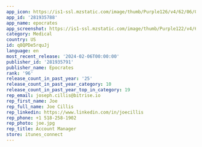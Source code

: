 ```yaml
---
app_icon: https://is1-ssl.mzstatic.com/image/thumb/Purple126/v4/62/06/01/62060139-08b6-8bda-7877-6ccd05771f5e/AppIcon-0-0-1x_U007emarketing-0-7-0-85-220.png/1024x1024bb.png
app_id: '281935788'
app_name: epocrates
app_screenshot: https://is1-ssl.mzstatic.com/image/thumb/Purple122/v4/6e/f0/5d/6ef05dec-79a1-ca25-7d10-79ffd8971ab5/069b4df0-778b-4ade-af62-ac1eb9f86b7f_Epoc_App_Store_Screens_iPhone6.5_1284x2778_r1_Home_Page.png/1284x2778bb.png
category: Medical
country: US
id: q8QPDe5rquJj
language: en
most_recent_release: '2024-02-06T00:00:00'
publisher_id: '281935791'
publisher_name: Epocrates
rank: '96'
release_count_in_past_year: '25'
release_count_in_past_year_category: 10
release_count_in_past_year_top_in_category: 19
rep_email: joseph.cillis@bitrise.io
rep_first_name: Joe
rep_full_name: Joe Cillis
rep_linkedin: https://www.linkedin.com/in/joecillis
rep_phone: +1 518-258-1902
rep_photo: joe.jpg
rep_title: Account Manager
store: itunes_connect
---
```

